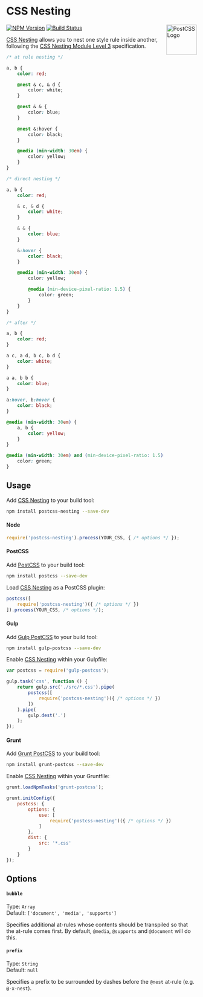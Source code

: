 # CSS Nesting

<a href="https://github.com/postcss/postcss"><img src="http://postcss.github.io/postcss/logo.svg" alt="PostCSS Logo" width="80" height="80" align="right"></a>

[![NPM Version][npm-img]][npm] [![Build Status][ci-img]][ci]

[CSS Nesting] allows you to nest one style rule inside another, following the [CSS Nesting Module Level 3] specification.

```css
/* at rule nesting */

a, b {
	color: red;

	@nest & c, & d {
		color: white;
	}

	@nest & & {
		color: blue;
	}

	@nest &:hover {
		color: black;
	}

	@media (min-width: 30em) {
		color: yellow;
	}
}

/* direct nesting */

a, b {
	color: red;

	& c, & d {
		color: white;
	}

	& & {
		color: blue;
	}

	&:hover {
		color: black;
	}

	@media (min-width: 30em) {
		color: yellow;

		@media (min-device-pixel-ratio: 1.5) {
			color: green;
		}
	}
}

/* after */

a, b {
    color: red;
}

a c, a d, b c, b d {
    color: white;
}

a a, b b {
    color: blue;
}

a:hover, b:hover {
    color: black;
}

@media (min-width: 30em) {
    a, b {
        color: yellow;
    }
}

@media (min-width: 30em) and (min-device-pixel-ratio: 1.5) {
	color: green;
}
```

## Usage

Add [CSS Nesting] to your build tool:

```bash
npm install postcss-nesting --save-dev
```

#### Node

```js
require('postcss-nesting').process(YOUR_CSS, { /* options */ });
```

#### PostCSS

Add [PostCSS] to your build tool:

```bash
npm install postcss --save-dev
```

Load [CSS Nesting] as a PostCSS plugin:

```js
postcss([
	require('postcss-nesting')({ /* options */ })
]).process(YOUR_CSS, /* options */);
```

#### Gulp

Add [Gulp PostCSS] to your build tool:

```bash
npm install gulp-postcss --save-dev
```

Enable [CSS Nesting] within your Gulpfile:

```js
var postcss = require('gulp-postcss');

gulp.task('css', function () {
	return gulp.src('./src/*.css').pipe(
		postcss([
			require('postcss-nesting')({ /* options */ })
		])
	).pipe(
		gulp.dest('.')
	);
});
```

#### Grunt

Add [Grunt PostCSS] to your build tool:

```bash
npm install grunt-postcss --save-dev
```

Enable [CSS Nesting] within your Gruntfile:

```js
grunt.loadNpmTasks('grunt-postcss');

grunt.initConfig({
	postcss: {
		options: {
			use: [
				require('postcss-nesting')({ /* options */ })
			]
		},
		dist: {
			src: '*.css'
		}
	}
});
```

## Options

#### `bubble`

Type: `Array`  
Default: `['document', 'media', 'supports']`

Specifies additional at-rules whose contents should be transpiled so that the at-rule comes first. By default, `@media`, `@supports` and `@document` will do this.

#### `prefix`

Type: `String`  
Default: `null`

Specifies a prefix to be surrounded by dashes before the `@nest` at-rule (e.g. `@-x-nest`).

[ci]:      https://travis-ci.org/jonathantneal/postcss-nesting
[ci-img]:  https://img.shields.io/travis/jonathantneal/postcss-nesting.svg
[npm]:     https://www.npmjs.com/package/postcss-nesting
[npm-img]: https://img.shields.io/npm/v/postcss-nesting.svg

[Gulp PostCSS]:  https://github.com/postcss/gulp-postcss
[Grunt PostCSS]: https://github.com/nDmitry/grunt-postcss
[PostCSS]:       https://github.com/postcss/postcss

[CSS Nesting Module Level 3]: http://tabatkins.github.io/specs/css-nesting/

[CSS Nesting]: https://github.com/jonathantneal/postcss-nesting
